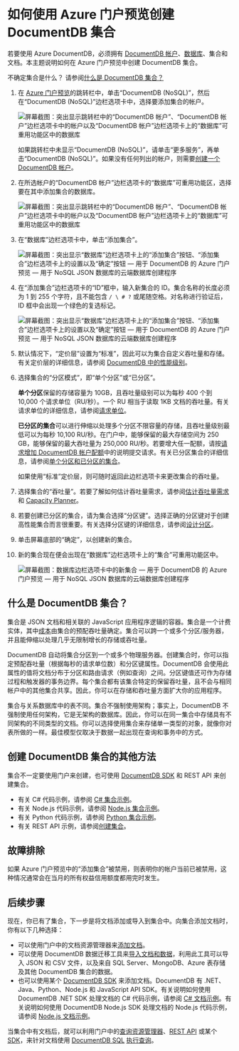 <properties 
	pageTitle="创建 DocumentDB 数据库集合 | Azure" 
	description="了解如何使用在线服务门户预览为 Azure DocumentDB（基于云的 NoSQL 文档数据库）创建 JSON 文档集合。立即获取试用版。" 
	services="documentdb" 
	authors="mimig1" 
	manager="jhubbard" 
	editor="monicar" 
	documentationCenter=""/>

<tags 
	ms.service="documentdb" 
	ms.workload="data-services" 
	ms.tgt_pltfrm="na" 
	ms.devlang="na" 
	ms.topic="article" 
	ms.date="08/24/2016" 
	wacn.date="11/21/2016" 
	ms.author="mimig"/>  


# 如何使用 Azure 门户预览创建 DocumentDB 集合

若要使用 Azure DocumentDB，必须拥有 [DocumentDB 帐户](/documentation/articles/documentdb-create-account/)、[数据库](/documentation/articles/documentdb-create-database/)、集合和文档。本主题说明如何在 Azure 门户预览中创建 DocumentDB 集合。

不确定集合是什么？ 请参阅[什么是 DocumentDB 集合？](#what-is-a-documentdb-collection)

1.  在 [Azure 门户预览](https://portal.azure.cn/)的跳转栏中，单击“DocumentDB (NoSQL)”，然后在“DocumentDB (NoSQL)”边栏选项卡中，选择要添加集合的帐户。

    ![屏幕截图：突出显示跳转栏中的“DocumentDB 帐户”、“DocumentDB 帐户”边栏选项卡中的帐户以及“DocumentDB 帐户”边栏选项卡上的“数据库”可重用功能区中的数据库](./media/documentdb-create-collection/docdb-database-creation-1-2.png)  

    
    如果跳转栏中未显示“DocumentDB (NoSQL)”，请单击“更多服务”，再单击“DocumentDB (NoSQL)”。如果没有任何列出的帐户，则需要[创建一个 DocumentDB 帐户](/documentation/articles/documentdb-create-account/)。

2. 在所选帐户的“DocumentDB 帐户”边栏选项卡的“数据库”可重用功能区，选择要在其中添加集合的数据库。

    ![屏幕截图：突出显示跳转栏中的“DocumentDB 帐户”、“DocumentDB 帐户”边栏选项卡中的帐户以及“DocumentDB 帐户”边栏选项卡上的“数据库”可重用功能区中的数据库](./media/documentdb-create-collection/docdb-database-creation-3.png)  


3. 在“数据库”边栏选项卡中，单击“添加集合”。

	![屏幕截图：突出显示“数据库”边栏选项卡上的“添加集合”按钮、“添加集合”边栏选项卡上的设置以及“确定”按钮 — 用于 DocumentDB 的 Azure 门户预览 — 用于 NoSQL JSON 数据库的云端数据库创建程序](./media/documentdb-create-collection/docdb-collection-creation-4.png)

4. 在“添加集合”边栏选项卡的“ID”框中，输入新集合的 ID。集合名称的长度必须为 1 到 255 个字符，且不能包含 `/ \ # ?` 或尾随空格。对名称进行验证后，ID 框中会出现一个绿色的复选标记。

	![屏幕截图：突出显示“数据库”边栏选项卡上的“添加集合”按钮、“添加集合”边栏选项卡上的设置以及“确定”按钮 — 用于 DocumentDB 的 Azure 门户预览 — 用于 NoSQL JSON 数据库的云端数据库创建程序](./media/documentdb-create-collection/docdb-collection-creation-5-8.png)

5. 默认情况下，“定价层”设置为“标准”，因此可以为集合自定义吞吐量和存储。有关定价层的详细信息，请参阅 [DocumentDB 中的性能级别](/documentation/articles/documentdb-performance-levels/)。

6. 选择集合的“分区模式”，即“单个分区”或“已分区”。

    **单个分区**保留的存储容量为 10GB，且吞吐量级别可以为每秒 400 个到 10,000 个请求单位（RU/秒）。一个 RU 相当于读取 1KB 文档的吞吐量。有关请求单位的详细信息，请参阅[请求单位](/documentation/articles/documentdb-request-units/)。

    **已分区的集合**可以进行伸缩以处理多个分区不限容量的存储，且吞吐量级别最低可以为每秒 10,100 RU/秒。在门户中，能够保留的最大存储空间为 250 GB，能够保留的最大吞吐量为 250,000 RU/秒。若要增大任一配额，请按[请求增加 DocumentDB 帐户配额](/documentation/articles/documentdb-increase-limits/)中的说明提交请求。有关已分区集合的详细信息，请参阅[单个分区和已分区的集合](/documentation/articles/documentdb-partition-data/#single-partition-and-partitioned-collections/)。

    如果使用“标准”定价层，则可随时返回此边栏选项卡来更改集合的吞吐量。

7. 选择集合的“吞吐量”。若要了解如何估计吞吐量需求，请参阅[估计吞吐量需求](/documentation/articles/documentdb-request-units/#estimating-throughput-needs/)和 [Capacity Planner](https://www.documentdb.com/capacityplanner)。

8. 若要创建已分区的集合，请为集合选择“分区键”。选择正确的分区键对于创建高性能集合而言很重要。有关选择分区键的详细信息，请参阅[设计分区](/documentation/articles/documentdb-partition-data/#designing-for-partitioning/)。

9. 单击屏幕底部的“确定”，以创建新的集合。

10. 新的集合现在便会出现在“数据库”边栏选项卡上的“集合”可重用功能区中。
 
	![屏幕截图：数据库边栏选项卡中的新集合 — 用于 DocumentDB 的 Azure 门户预览 — 用于 NoSQL JSON 数据库的云端数据库创建程序](./media/documentdb-create-collection/docdb-collection-creation-9.png)

<a name="what-is-a-documentdb-collection"></a>
## 什么是 DocumentDB 集合？ 

集合是 JSON 文档和相关联的 JavaScript 应用程序逻辑的容器。集合是一个计费实体，其中[成本](/documentation/articles/documentdb-performance-levels/)由集合的预配吞吐量确定。集合可以跨一个或多个分区/服务器，并且能伸缩以处理几乎无限制增长的存储或吞吐量。

DocumentDB 自动将集合分区到一个或多个物理服务器。创建集合时，你可以指定预配吞吐量（根据每秒的请求单位数）和分区键属性。DocumentDB 会使用此属性的值将文档分布于分区和路由请求（例如查询）之间。分区键值还可作为存储过程和触发器的事务边界。每个集合都有该集合特定的保留吞吐量，且不会与相同帐户中的其他集合共享。因此，你可以在存储和吞吐量方面扩大你的应用程序。

集合与关系数据库中的表不同。集合不强制使用架构；事实上，DocumentDB 不强制使用任何架构，它是无架构的数据库。因此，你可以在同一集合中存储具有不同架构的不同类型的文档。你可以选择使用集合来存储单一类型的对象，就像你对表所做的一样。最佳模型仅取决于数据一起出现在查询和事务中的方式。

## 创建 DocumentDB 集合的其他方法

集合不一定要使用门户来创建，也可使用 [DocumentDB SDK](/documentation/articles/documentdb-sdk-dotnet/) 和 REST API 来创建集合。

- 有关 C# 代码示例，请参阅 [C# 集合示例](/documentation/articles/documentdb-dotnet-samples/#collection-examples/)。
- 有关 Node.js 代码示例，请参阅 [Node.js 集合示例](/documentation/articles/documentdb-nodejs-samples/#collection-examples/)。
- 有关 Python 代码示例，请参阅 [Python 集合示例](/documentation/articles/documentdb-python-samples/#collection-examples/)。
- 有关 REST API 示例，请参阅[创建集合](https://msdn.microsoft.com/zh-cn/library/azure/mt489078.aspx)。

## 故障排除

如果 Azure 门户预览中的“添加集合”被禁用，则表明你的帐户当前已被禁用，这种情况通常会在当月的所有权益信用额度都用完时发生。

## 后续步骤

现在，你已有了集合，下一步是将文档添加或导入到集合中。向集合添加文档时，你有以下几种选择：

- 可以使用门户中的文档资源管理器来[添加文档](/documentation/articles/documentdb-view-json-document-explorer/)。
- 可以使用 DocumentDB 数据迁移工具来[导入文档和数据](/documentation/articles/documentdb-import-data/)，利用此工具可以导入 JSON 和 CSV 文件，以及来自 SQL Server、MongoDB、Azure 表存储及其他 DocumentDB 集合的数据。
- 也可以使用某个 [DocumentDB SDK](/documentation/articles/documentdb-sdk-dotnet/) 来添加文档。DocumentDB 有 .NET、Java、Python、Node.js 和 JavaScript API SDK。有关说明如何使用 DocumentDB .NET SDK 处理文档的 C# 代码示例，请参阅 [C# 文档示例](/documentation/articles/documentdb-dotnet-samples/#document-examples/)。有关说明如何使用 DocumentDB Node.js SDK 处理文档的 Node.js 代码示例，请参阅 [Node.js 文档示例](/documentation/articles/documentdb-nodejs-samples/#document-examples/)。

当集合中有文档后，就可以利用门户中的[查询资源管理器](/documentation/articles/documentdb-query-collections-query-explorer/)、[REST API](https://msdn.microsoft.com/zh-cn/library/azure/dn781481.aspx) 或某个 [SDK](/documentation/articles/documentdb-sdk-dotnet/)，来针对文档使用 [DocumentDB SQL](/documentation/articles/documentdb-sql-query/) [执行查询](/documentation/articles/documentdb-sql-query/#executing-sql-queries/)。

<!---HONumber=Mooncake_1010_2016-->
